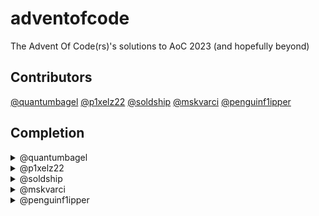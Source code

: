 # adventofcode
The Advent Of Code(rs)'s solutions to AoC 2023 (and hopefully beyond)


## Contributors

[@quantumbagel](https://github.com/quantumbagel)
[@p1xelz22](https://github.com/p1xelz22)
[@soldship](https://github.com/soldship)
[@mskvarci](https://github.com/mskvarci)
[@penguinf1ipper](https://github.com/penguinf1ipper)



## Completion
<!-- PLEASE UPDATE THIS WHEN YOU GET THE CHANCE. -->

<details>
<summary>@quantumbagel</summary>
  
1. ✅ Complete
2. ✅ Complete
3. ✅ Complete
4. ✅ Complete
5. ✅ Complete
6. :x: Incomplete
7. :x: Incomplete
8. :x: Incomplete
9. :x: Incomplete
10. :x: Incomplete
11. :x: Incomplete
12. :x: Incomplete
13. :x: Incomplete
14. :x: Incomplete
15. :x: Incomplete
16. :x: Incomplete
17. :x: Incomplete
18. :x: Incomplete
19. :x: Incomplete
20. :x: Incomplete
21. :x: Incomplete
22. :x: Incomplete
23. :x: Incomplete
24. :x: Incomplete
25. :x: Incomplete
    
</details>

<details>
<summary>@p1xelz22</summary>
  
1. ✅ Complete
2. ✅ Complete
3. ✅ Complete
4. ✅ Complete
5. ✅ Incomplete 
6. :x: Incomplete
7. :x: Incomplete
8. :x: Incomplete
9. :x: Incomplete
10. :x: Incomplete
11. :x: Incomplete
12. :x: Incomplete
13. :x: Incomplete
14. :x: Incomplete
15. :x: Incomplete
16. :x: Incomplete
17. :x: Incomplete
18. :x: Incomplete
19. :x: Incomplete
20. :x: Incomplete
21. :x: Incomplete
22. :x: Incomplete
23. :x: Incomplete
24. :x: Incomplete
25. :x: Incomplete
    
</details>

<details>
<summary>@soldship</summary>
  
1. ✅ Complete
2. :x: Incomplete 
3. :x: Incomplete 
4. :x: Incomplete 
5. :x: Incomplete 
6. :x: Incomplete
7. :x: Incomplete
8. :x: Incomplete
9. :x: Incomplete
10. :x: Incomplete
11. :x: Incomplete
12. :x: Incomplete
13. :x: Incomplete
14. :x: Incomplete
15. :x: Incomplete
16. :x: Incomplete
17. :x: Incomplete
18. :x: Incomplete
19. :x: Incomplete
20. :x: Incomplete
21. :x: Incomplete
22. :x: Incomplete
23. :x: Incomplete
24. :x: Incomplete
25. :x: Incomplete
</details>

<details>
<summary>@mskvarci</summary>
  
1.  ✅ Complete 
2. :x: Incomplete 
3. :x: Incomplete 
4. :x: Incomplete 
5. :x: Incomplete 
6. :x: Incomplete
7. :x: Incomplete
8. :x: Incomplete
9. :x: Incomplete
10. :x: Incomplete
11. :x: Incomplete
12. :x: Incomplete
13. :x: Incomplete
14. :x: Incomplete
15. :x: Incomplete
16. :x: Incomplete
17. :x: Incomplete
18. :x: Incomplete
19. :x: Incomplete
20. :x: Incomplete
21. :x: Incomplete
22. :x: Incomplete
23. :x: Incomplete
24. :x: Incomplete
25. :x: Incomplete
</details>

<details>
<summary>@penguinf1ipper</summary>
  
1. :x: Incomplete 
2. :x: Incomplete 
3. :x: Incomplete 
4. :x: Incomplete 
5. :x: Incomplete 
6. :x: Incomplete
7. :x: Incomplete
8. :x: Incomplete
9. :x: Incomplete
10. :x: Incomplete
11. :x: Incomplete
12. :x: Incomplete
13. :x: Incomplete
14. :x: Incomplete
15. :x: Incomplete
16. :x: Incomplete
17. :x: Incomplete
18. :x: Incomplete
19. :x: Incomplete
20. :x: Incomplete
21. :x: Incomplete
22. :x: Incomplete
23. :x: Incomplete
24. :x: Incomplete
25. :x: Incomplete
</details>
